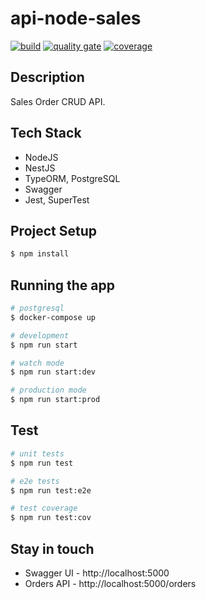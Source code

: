 # api-node-sales
[![build](https://github.com/schambeck/node-sales/actions/workflows/node.js.yml/badge.svg)](https://github.com/schambeck/node-sales/actions/workflows/node.js.yml)
[![quality gate](https://sonarcloud.io/api/project_badges/measure?project=schambeck_node-sales&metric=alert_status)](https://sonarcloud.io/summary/overall?id=schambeck_node-sales)
[![coverage](https://sonarcloud.io/api/project_badges/measure?project=schambeck_node-sales&metric=coverage)](https://sonarcloud.io/summary/overall?id=schambeck_node-sales)

## Description

Sales Order CRUD API.

## Tech Stack

- NodeJS
- NestJS
- TypeORM, PostgreSQL
- Swagger
- Jest, SuperTest

## Project Setup

```bash
$ npm install
```

## Running the app

```bash
# postgresql
$ docker-compose up

# development
$ npm run start

# watch mode
$ npm run start:dev

# production mode
$ npm run start:prod
```

## Test

```bash
# unit tests
$ npm run test

# e2e tests
$ npm run test:e2e

# test coverage
$ npm run test:cov
```

## Stay in touch

- Swagger UI - http://localhost:5000
- Orders API - http://localhost:5000/orders
